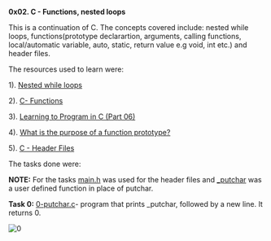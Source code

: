 **0x02. C - Functions, nested loops**

This is a continuation of C. The concepts covered include: nested while loops, functions(prototype declarartion, arguments, calling functions, local/automatic variable, auto, static, return value e.g void, int etc.) and header files.

The resources used to learn were:

1). [Nested while loops](https://www.youtube.com/watch?v=Z3iGeQ1gIss)

2). [C- Functions](https://www.tutorialspoint.com/cprogramming/c_functions.htm)

3). [Learning to Program in C (Part 06)](https://www.youtube.com/watch?v=qMlnFwYdqIw)

4). [What is the purpose of a function prototype?](https://www.geeksforgeeks.org/what-is-the-purpose-of-a-function-prototype/)

5). [C - Header Files](https://www.tutorialspoint.com/cprogramming/c_header_files.htm)

The tasks done were:

**NOTE:** For the tasks [main.h](https://github.com/Muthoni-Maryanne/alx-low_level_programming/blob/master/0x02-functions_nested_loops/main.h) was used for the header files and [_putchar](https://github.com/Muthoni-Maryanne/alx-low_level_programming/blob/master/0x02-functions_nested_loops/_putchar.c) was a user defined function in place of putchar.


**Task 0:**  [0-putchar.c](https://github.com/Muthoni-Maryanne/alx-low_level_programming/blob/master/0x02-functions_nested_loops/0-putchar.c)- program that prints _putchar, followed by a new line. It returns 0.

![0](https://github.com/Muthoni-Maryanne/alx-low_level_programming/assets/107298263/9ad67dbb-a4c3-423e-810e-62ef9f52e40e)

